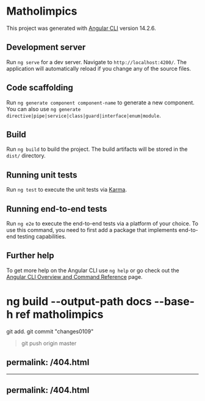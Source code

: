 # Matholimpics

This project was generated with [Angular CLI](https://github.com/angular/angular-cli) version 14.2.6.

## Development server

Run `ng serve` for a dev server. Navigate to `http://localhost:4200/`. The application will automatically reload if you change any of the source files.

## Code scaffolding

Run `ng generate component component-name` to generate a new component. You can also use `ng generate directive|pipe|service|class|guard|interface|enum|module`.

## Build

Run `ng build` to build the project. The build artifacts will be stored in the `dist/` directory.

## Running unit tests

Run `ng test` to execute the unit tests via [Karma](https://karma-runner.github.io).

## Running end-to-end tests

Run `ng e2e` to execute the end-to-end tests via a platform of your choice. To use this command, you need to first add a package that implements end-to-end testing capabilities.

## Further help

To get more help on the Angular CLI use `ng help` or go check out the [Angular CLI Overview and Command Reference](https://angular.io/cli) page.

 # ng build --output-path docs --base-h ref matholimpics
 git add.
 git commit "changes0109"
 > git push origin master


permalink: /404.html
---

<!DOCTYPE html><html lang="en"><head>
  <meta charset="utf-8">
  <title>Matholimpics</title>
  <base href="/matholimpics/">



---
permalink: /404.html
---

<!DOCTYPE html><html lang="en"><head>
  <meta charset="utf-8">
  <title>Matholimpics</title>
  <base href="/">



